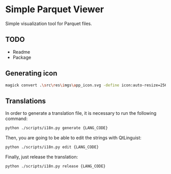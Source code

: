 # Simple Parquet Viewer

Simple visualization tool for Parquet files.

## TODO

- Readme
- Package

## Generating icon

```sh
magick convert .\src\res\imgs\app_icon.svg -define icon:auto-resize=256,128,48,32,16 -background none -fuzz 10% -transparent white  .\src\res\imgs\app_icon.ico
```

## Translations

In order to generate a translation file, it is necessary to run the following command:

```sh
python ./scripts/i18n.py generate {LANG_CODE}
```

Then, you are going to be able to edit the strings with QtLinguist:

```sh
python ./scripts/i18n.py edit {LANG_CODE}
```

Finally, just release the translation:

```sh
python ./scripts/i18n.py release {LANG_CODE}
```